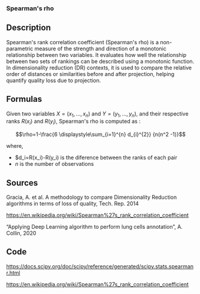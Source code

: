 ### Spearman's rho 

## Description 

Spearman's rank correlation coefficient (Spearman's rho) is a non-parametric measure of the strength and direction of a monotonic relationship between two variables. 
It evaluates how well the relationship between two sets of rankings can be described using a monotonic function.
In dimensionality reduction (DR) contexts, it is used to compare the relative order of distances or similarities before and after projection, helping quantify quality loss due to projection.

## Formulas 

Given two variables $X=(x_1,...,x_n)$ and $Y=(y_1,...,y_n)$, and their respective ranks $R(x_i)$ and $R(y_i)$, Spearman's rho is computed as : 

$$\rho=1-\frac{6 \displaystyle\sum_{i=1}^{n} d_{i}^{2}} {n(n^2 -1)}$$

where, 
- $d_i=R(x_i)-R(y_i) is the diference between the ranks of each pair
- $n$ is the number of observations

## Sources 

Gracia, A. et al. A methodology to compare Dimensionality Reduction algorithms in terms of loss of quality, Tech. Rep. 2014

https://en.wikipedia.org/wiki/Spearman%27s_rank_correlation_coefficient

“Applying Deep Learning algorithm to perform lung cells annotation”, A. Collin, 2020

## Code

https://docs.scipy.org/doc/scipy/reference/generated/scipy.stats.spearmanr.html

https://en.wikipedia.org/wiki/Spearman%27s_rank_correlation_coefficient
